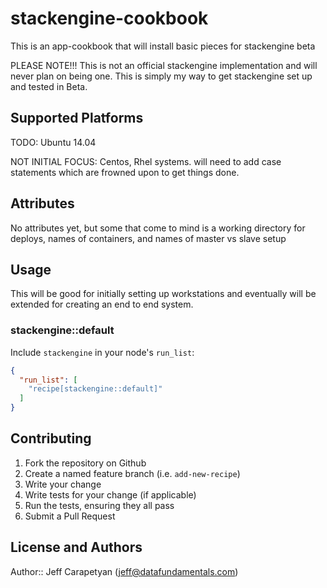 # stackengine-cookbook

This is an app-cookbook that will install basic pieces for stackengine beta

PLEASE NOTE!!! This is not an official stackengine implementation and will never plan on being one. This is simply my way to get stackengine set up and tested in Beta. 

## Supported Platforms

TODO: Ubuntu 14.04


NOT INITIAL FOCUS: Centos, Rhel systems. 
will need to add case statements which are frowned upon to get things done. 

## Attributes

No attributes yet, but some that come to mind is a working directory for deploys, names of containers, and names of master vs slave setup

## Usage

This will be good for initially setting up workstations and eventually will be extended for creating an end to end system. 

### stackengine::default

Include `stackengine` in your node's `run_list`:

```json
{
  "run_list": [
    "recipe[stackengine::default]"
  ]
}
```

## Contributing

1. Fork the repository on Github
2. Create a named feature branch (i.e. `add-new-recipe`)
3. Write your change
4. Write tests for your change (if applicable)
5. Run the tests, ensuring they all pass
6. Submit a Pull Request

## License and Authors

Author:: Jeff Carapetyan (<jeff@datafundamentals.com>)
